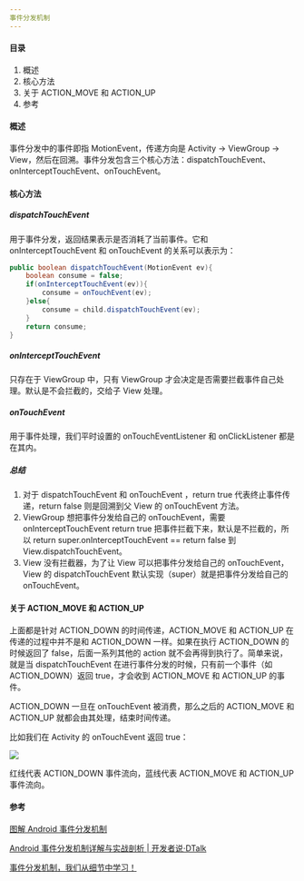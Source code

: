 ```yaml
---
事件分发机制
---
```


#### 目录

1. 概述
2. 核心方法
3. 关于 ACTION_MOVE 和 ACTION_UP
4. 参考

#### 概述

事件分发中的事件即指 MotionEvent，传递方向是 Activity -> ViewGroup -> View，然后在回溯。事件分发包含三个核心方法：dispatchTouchEvent、onInterceptTouchEvent、onTouchEvent。

#### 核心方法

##### dispatchTouchEvent

用于事件分发，返回结果表示是否消耗了当前事件。它和 onInterceptTouchEvent 和 onTouchEvent 的关系可以表示为：

```java
public boolean dispatchTouchEvent(MotionEvent ev){
    boolean consume = false;
    if(onInterceptTouchEvent(ev)){
        consume = onTouchEvent(ev);
    }else{
        consume = child.dispatchTouchEvent(ev);
    }
    return consume;
}
```

##### onInterceptTouchEvent

只存在于 ViewGroup 中，只有 ViewGroup 才会决定是否需要拦截事件自己处理。默认是不会拦截的，交给子 View 处理。

##### onTouchEvent

用于事件处理，我们平时设置的 onTouchEventListener 和 onClickListener 都是在其内。

##### 总结

1. 对于 dispatchTouchEvent 和 onTouchEvent ，return true 代表终止事件传递，return false 则是回溯到父 View 的 onTouchEvent 方法。
2. ViewGroup 想把事件分发给自己的 onTouchEvent，需要 onInterceptTouchEvent return true 把事件拦截下来，默认是不拦截的，所以 return super.onInterceptTouchEvent == return false 到 View.dispatchTouchEvent。
3. View 没有拦截器，为了让 View 可以把事件分发给自己的 onTouchEvent，View 的 dispatchTouchEvent 默认实现（super）就是把事件分发给自己的 onTouchEvent。

#### 关于 ACTION_MOVE 和 ACTION_UP

上面都是针对 ACTION_DOWN 的时间传递，ACTION_MOVE 和 ACTION_UP 在传递的过程中并不是和 ACTION_DOWN 一样。如果在执行 ACTION_DOWN 的时候返回了 false，后面一系列其他的 action 就不会再得到执行了。简单来说，就是当 dispatchTouchEvent 在进行事件分发的时候，只有前一个事件（如 ACTION_DOWN）返回 true，才会收到 ACTION_MOVE 和 ACTION_UP 的事件。

ACTION_DOWN 一旦在 onTouchEvent 被消费，那么之后的 ACTION_MOVE 和 ACTION_UP 就都会由其处理，结束时间传递。

比如我们在 Activity 的 onTouchEvent 返回 true：

![](https://i.loli.net/2019/02/11/5c60d51909117.png)

红线代表 ACTION_DOWN 事件流向，蓝线代表 ACTION_MOVE 和 ACTION_UP 事件流向。

#### 参考

[图解 Android 事件分发机制](https://www.jianshu.com/p/e99b5e8bd67b)

[Android 事件分发机制详解与实战剖析 | 开发者说·DTalk](https://mp.weixin.qq.com/s/5rsgtUER2q6EP2C3ViMR4w)

[事件分发机制，我们从细节中学习！](https://mp.weixin.qq.com/s/KU32XpwDFBOl8ueXIaA8Tw)